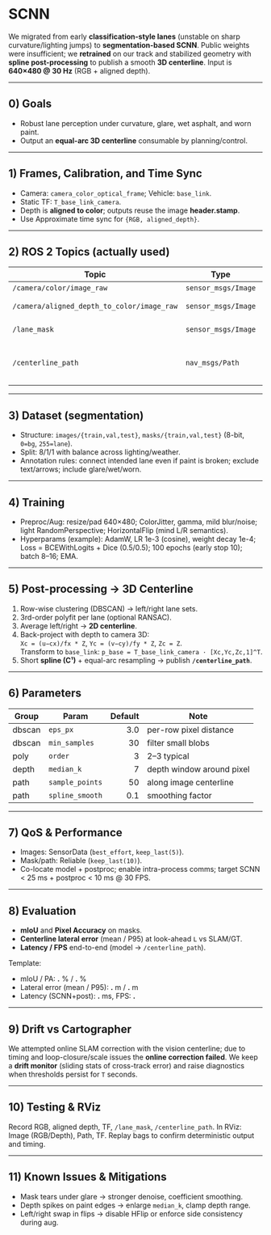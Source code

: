 # SCNN

We migrated from early **classification-style lanes** (unstable on sharp curvature/lighting jumps) to **segmentation-based SCNN**. Public weights were insufficient; we **retrained** on our track and stabilized geometry with **spline post-processing** to publish a smooth **3D centerline**. Input is **640×480 @ 30 Hz** (RGB + aligned depth).

---

## 0) Goals
- Robust lane perception under curvature, glare, wet asphalt, and worn paint.
- Output an **equal-arc 3D centerline** consumable by planning/control.

---

## 1) Frames, Calibration, and Time Sync
- Camera: `camera_color_optical_frame`; Vehicle: `base_link`.  
- Static TF: `T_base_link_camera`.  
- Depth is **aligned to color**; outputs reuse the image **header.stamp**.  
- Use Approximate time sync for `{RGB, aligned_depth}`.

---

## 2) ROS 2 Topics (actually used)

| Topic | Type | Frame | QoS | Notes |
|---|---|---|---|---|
| `/camera/color/image_raw` | `sensor_msgs/Image` | `camera_color_optical_frame` | SensorData | 640×480 |
| `/camera/aligned_depth_to_color/image_raw` | `sensor_msgs/Image` | `camera_color_optical_frame` | SensorData | aligned depth |
| `/lane_mask` | `sensor_msgs/Image` | `camera_color_optical_frame` | Reliable, depth=5 | 0/255 mask |
| `/centerline_path` | `nav_msgs/Path` | `base_link` | Reliable, depth=10 | 3D, equal-arc samples |

---

## 3) Dataset (segmentation)
- Structure: `images/{train,val,test}`, `masks/{train,val,test}` (8-bit, `0=bg`, `255=lane`).
- Split: 8/1/1 with balance across lighting/weather.
- Annotation rules: connect intended lane even if paint is broken; exclude text/arrows; include glare/wet/worn.

---

## 4) Training
- Preproc/Aug: resize/pad 640×480; ColorJitter, gamma, mild blur/noise; light RandomPerspective; HorizontalFlip (mind L/R semantics).
- Hyperparams (example): AdamW, LR 1e-3 (cosine), weight decay 1e-4; Loss = BCEWithLogits + Dice (0.5/0.5); 100 epochs (early stop 10); batch 8–16; EMA.

---

## 5) Post-processing → 3D Centerline
1. Row-wise clustering (DBSCAN) → left/right lane sets.  
2. 3rd-order polyfit per lane (optional RANSAC).  
3. Average left/right → **2D centerline**.  
4. Back-project with depth to camera 3D:  
   `Xc = (u−cx)/fx * Z`, `Yc = (v−cy)/fy * Z`, `Zc = Z`.  
   Transform to `base_link`: `p_base = T_base_link_camera · [Xc,Yc,Zc,1]^T`.  
5. Short **spline (C¹)** + equal-arc resampling → publish **`/centerline_path`**.

---

## 6) Parameters

| Group | Param | Default | Note |
|---|---|---:|---|
| dbscan | `eps_px` | 3.0 | per-row pixel distance |
| dbscan | `min_samples` | 30 | filter small blobs |
| poly | `order` | 3 | 2–3 typical |
| depth | `median_k` | 7 | depth window around pixel |
| path | `sample_points` | 50 | along image centerline |
| path | `spline_smooth` | 0.1 | smoothing factor |

---

## 7) QoS & Performance
- Images: SensorData (`best_effort`, `keep_last(5)`).
- Mask/path: Reliable (`keep_last(10)`).
- Co-locate model + postproc; enable intra-process comms; target SCNN < 25 ms + postproc < 10 ms @ 30 FPS.

---

## 8) Evaluation
- **mIoU** and **Pixel Accuracy** on masks.  
- **Centerline lateral error** (mean / P95) at look-ahead `L` vs SLAM/GT.  
- **Latency / FPS** end-to-end (model → `/centerline_path`).

Template:
- mIoU / PA: __.__ % / __.__ %  
- Lateral error (mean / P95): __.__ m / __.__ m  
- Latency (SCNN+post): __.__ ms, FPS: __.__

---

## 9) Drift vs Cartographer
We attempted online SLAM correction with the vision centerline; due to timing and loop-closure/scale issues the **online correction failed**. We keep a **drift monitor** (sliding stats of cross-track error) and raise diagnostics when thresholds persist for `T` seconds.

---

## 10) Testing & RViz
Record RGB, aligned depth, TF, `/lane_mask`, `/centerline_path`. In RViz: Image (RGB/Depth), Path, TF. Replay bags to confirm deterministic output and timing.

---

## 11) Known Issues & Mitigations
- Mask tears under glare → stronger denoise, coefficient smoothing.  
- Depth spikes on paint edges → enlarge `median_k`, clamp depth range.  
- Left/right swap in flips → disable HFlip or enforce side consistency during aug.
